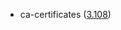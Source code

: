 - ca-certificates ([3.108](https://firefox-source-docs.mozilla.org/security/nss/releases/nss_3_108.html))
